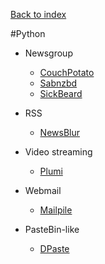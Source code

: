 [Back to index](../README.md)

#Python

- Newsgroup
  - [CouchPotato](https://couchpota.to/)
  - [Sabnzbd](http://sabnzbd.org/)
  - [SickBeard](http://sickbeard.com/)

- RSS
  - [NewsBlur](https://github.com/samuelclay/NewsBlur)

- Video streaming
  - [Plumi](http://plumi.org)

- Webmail
  - [Mailpile](http://www.mailpile.is/)

- PasteBin-like
  - [DPaste](https://github.com/bartTC/dpaste) 

